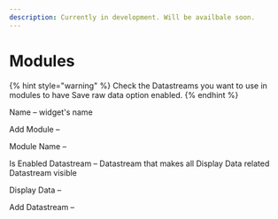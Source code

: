 ```yaml
---
description: Currently in development. Will be availbale soon.
---
```


# Modules

{% hint style="warning" %}
Check the Datastreams you want to use in modules to have Save raw data option enabled.
{% endhint %}

Name – widget's name

Add Module – 

Module Name – 

Is Enabled Datastream – Datastream that makes all Display Data related Datastream visible

Display Data – 

Add Datastream – 

 

